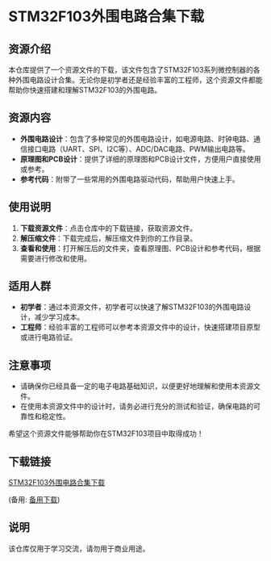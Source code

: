 # STM32F103外围电路合集下载

## 资源介绍

本仓库提供了一个资源文件的下载，该文件包含了STM32F103系列微控制器的各种外围电路设计合集。无论你是初学者还是经验丰富的工程师，这个资源文件都能帮助你快速搭建和理解STM32F103的外围电路。

## 资源内容

- **外围电路设计**：包含了多种常见的外围电路设计，如电源电路、时钟电路、通信接口电路（UART、SPI、I2C等）、ADC/DAC电路、PWM输出电路等。
- **原理图和PCB设计**：提供了详细的原理图和PCB设计文件，方便用户直接使用或参考。
- **参考代码**：附带了一些常用的外围电路驱动代码，帮助用户快速上手。

## 使用说明

1. **下载资源文件**：点击仓库中的下载链接，获取资源文件。
2. **解压缩文件**：下载完成后，解压缩文件到你的工作目录。
3. **查看和使用**：打开解压后的文件夹，查看原理图、PCB设计和参考代码，根据需要进行修改和使用。

## 适用人群

- **初学者**：通过本资源文件，初学者可以快速了解STM32F103的外围电路设计，减少学习成本。
- **工程师**：经验丰富的工程师可以参考本资源文件中的设计，快速搭建项目原型或进行电路验证。

## 注意事项

- 请确保你已经具备一定的电子电路基础知识，以便更好地理解和使用本资源文件。
- 在使用本资源文件中的设计时，请务必进行充分的测试和验证，确保电路的可靠性和稳定性。

希望这个资源文件能够帮助你在STM32F103项目中取得成功！

## 下载链接
[STM32F103外围电路合集下载](https://pan.quark.cn/s/02e0d12c94c0) 

(备用: [备用下载](https://pan.baidu.com/s/13k7meuezLiSl7QcaiOtPbA?pwd=1234))

## 说明

该仓库仅用于学习交流，请勿用于商业用途。
